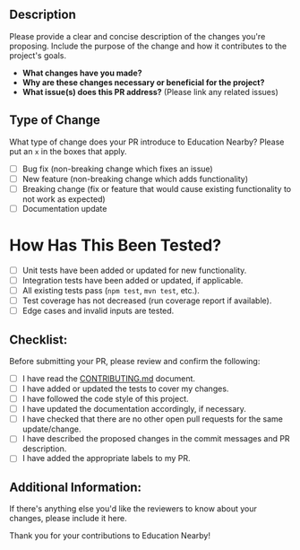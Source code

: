 ## Description

Please provide a clear and concise description of the changes you're proposing. Include the purpose of the change and how it contributes to the project's goals.

- **What changes have you made?**
- **Why are these changes necessary or beneficial for the project?**
- **What issue(s) does this PR address?** (Please link any related issues)

## Type of Change

What type of change does your PR introduce to Education Nearby? Please put an `x` in the boxes that apply.

- [ ] Bug fix (non-breaking change which fixes an issue)
- [ ] New feature (non-breaking change which adds functionality)
- [ ] Breaking change (fix or feature that would cause existing functionality to not work as expected)
- [ ] Documentation update

# How Has This Been Tested?

- [ ] Unit tests have been added or updated for new functionality.
- [ ] Integration tests have been added or updated, if applicable.
- [ ] All existing tests pass (`npm test`, `mvn test`, etc.).
- [ ] Test coverage has not decreased (run coverage report if available).
- [ ] Edge cases and invalid inputs are tested.

## Checklist:

Before submitting your PR, please review and confirm the following:

- [ ] I have read the [CONTRIBUTING.md](./CONTRIBUTING.md) document.
- [ ] I have added or updated the tests to cover my changes.
- [ ] I have followed the code style of this project.
- [ ] I have updated the documentation accordingly, if necessary.
- [ ] I have checked that there are no other open pull requests for the same update/change.
- [ ] I have described the proposed changes in the commit messages and PR description.
- [ ] I have added the appropriate labels to my PR.

## Additional Information:

If there's anything else you'd like the reviewers to know about your changes, please include it here.

Thank you for your contributions to Education Nearby!
